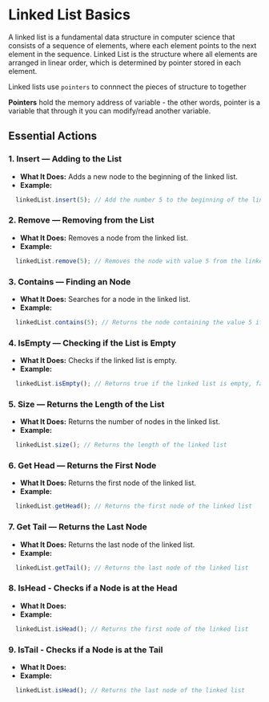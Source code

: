 # Linked List Basics

A linked list is a fundamental data structure in computer science that consists of a sequence of elements, where each element points to the next element in the sequence. Linked List is the structure where all elements are arranged in linear order, which is determined by pointer stored in each element.

Linked lists use `pointers` to connnect the pieces of structure to together


**Pointers** hold the memory address of variable -
the other words, pointer is a variable that through it you can modify/read another variable.


## Essential Actions

### 1. Insert — Adding to the List

- **What It Does:** Adds a new node to the beginning of the linked list.
- **Example:**
```javascript
  linkedList.insert(5); // Add the number 5 to the beginning of the linked list
```

### 2. Remove — Removing from the List

- **What It Does:** Removes a node from the linked list.
- **Example:**
```javascript
  linkedList.remove(5); // Removes the node with value 5 from the linked list
```

### 3. Contains — Finding an Node

- **What It Does:** Searches for a node in the linked list.
- **Example:**
```javascript
  linkedList.contains(5); // Returns the node containing the value 5 if found, otherwise returns null
```

### 4. IsEmpty — Checking if the List is Empty

- **What It Does:** Checks if the linked list is empty.
- **Example:**
```javascript
  linkedList.isEmpty(); // Returns true if the linked list is empty, false otherwise
```

### 5. Size — Returns the Length of the List

- **What It Does:** Returns the number of nodes in the linked list.
- **Example:**
```javascript
  linkedList.size(); // Returns the length of the linked list
```

### 6. Get Head — Returns the First Node

- **What It Does:** Returns the first node of the linked list.
- **Example:**
```javascript
  linkedList.getHead(); // Returns the first node of the linked list
```

### 7. Get Tail — Returns the Last Node

- **What It Does:** Returns the last node of the linked list.
- **Example:**
```javascript
  linkedList.getTail(); // Returns the last node of the linked list
```

### 8. IsHead - Checks if a Node is at the Head

- **What It Does:** 
- **Example:**
```javascript
  linkedList.isHead(); // Returns the first node of the linked list
```

### 9. IsTail - Checks if a Node is at the Tail

- **What It Does:** 
- **Example:**
```javascript
  linkedList.isHead(); // Returns the last node of the linked list
```